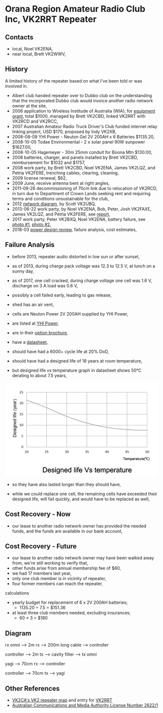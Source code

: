 # Orana Region Amateur Radio Club Inc, VK2RRT Repeater

## Contacts

* local, Noel VK2ENA,
* near local, Brett VK2WWV,

## History

A limited history of the repeater based on what I've been told or was involved in.

* Albert club handed repeater over to Dubbo club on the understanding that the incorporated Dubbo club would invoice another radio network owner at the site,
* 2006 application to Wireless Institude of Australia (WIA), for [equipment grant](2006-grant-equipment.pdf), total $1000, managed by Brett VK2CBD, linked VK2RRT with VK2RCD and VK2RCC,
* 2007 Australian Amateur Radio Truck Driver's Club funded internet relay linking project, USD $170, proposed by Indy VK2XB,
* 2008-08-09 YHI Power - Neuton Gel 2V 200AH x 6 Batteries $1135.20,
* 2008-10-05 Todae Environmental - 2 x solar panel 90W sunpower $1627.00,
* 2008-10-05 Hagemeyer - 30m 25mm conduit for Boona Mtn $130.00,
* 2008 batteries, charger, and panels installed by Brett VK2CBD, reimbursement for $1032 and $1757,
* 2008 work party, by Brett VK2CBD, Noel VK2ENA, James VK2LQZ, and Petria VK2FERE, trenching cables, clearing, cleaning,
* 2009 license renewal, $62,
* 2009 June, receive antenna bent at right angles,
* 2011-09-26 decommissioning of 70cm link due to relocation of VK2RCD, in turn due to Department of Crown Lands seeking rent and requiring terms and conditions unsustainable for the club,
* 2012 [network diagram](net-diagram.pdf), by Scott VK2UBQ,
* 2013-06-22 work party, by Noel VK2ENA, Bob, Peter, Josh VK2FAXE, James VK2LQZ, and Petria VK2FERE, see [report](2013-06-22-work-party.pdf),
* 2017 work party, Peter VK2BXQ, Noel VK2ENA, battery failure, see [photo #1](images/1.jpg), [photo #2](images/2.jpg),
* 2018-03 [power design review](POWER.md), failure analysis, cost estimates,

## Failure Analysis

* before 2013, repeater audio distorted in low sun or after sunset,
* as of 2013, during charge pack voltage was 12.3 to 12.5 V, at lunch on a sunny day,
* as of 2017, one cell cracked, during charge voltage one cell was 1.6 V, discharge on 3 A load was 0.6 V,
* possibly a cell failed early, leading to gas release,

* shed has an air vent,

* cells are Neuton Power 2V 200AH supplied by YHI Power,
* are listed at [YHI Power](http://yhipower.com.au/product-1.4.3.html),
* are in their [option brochure](http://yhipower.com.au/data/neutonpower/Neuton%20Power%20Solar%20Battery%20Options.pdf),
* have a [datasheet](http://www.yhipower.com.au/data/neutonpower/ng/NG2-200.pdf),
* should have had a 6000+ cycle life at 20% DoD,
* should have had a designed life of 18 years at room temperature,
* but designed life vs temperature graph in datasheet shows 50&deg;C derating to about 7.5 years,

![Designed Life vs Temperature](images/ng2-200-designed-life-vs-temperature.png)

* so they have also lasted longer than they should have,

* while we could replace one cell, the remaining cells have exceeded their designed life, will fail quickly, and would have to be replaced as well,

## Cost Recovery - Now

* our lease to another radio network owner has provided the needed funds, and the funds are available in our bank account,

## Cost Recovery - Future

* our lease to another radio network owner may have been walked away from, we're still working to verify that,
* other funds arise from annual membership fee of $60,
* we had 17 members last year,
* only one club member is in vicinity of repeater,
* four former members can reach the repeater,

calculations

* yearly budget for replacement of 6 x 2V 200AH batteries;
    * 1135.20 &div; 7.5 = $151.36
* at least three club members needed, excluding insurances;
    * 60 &times; 3 = $180

## Diagram

rx omni --> 2m rx --> 200m long cable --> controller

controller --> 2m tx --> cavity filter --> tx omni

yagi --> 70cm rx --> controller

controller --> 70cm tx --> yagi

## Other References

* [VK2CA's VK2 repeater map](http://vkham.com/maps/vk-repeaters/vk1-vk2-repeaters) and entry for [VK2RRT](http://www.vkham.com/Repeater/condobolin.html)
* [Australian Communications and Media Authority License Number 2622/1](https://web.acma.gov.au/rrl/licence_search.licence_lookup?pLICENCE_NO=2622/1)
